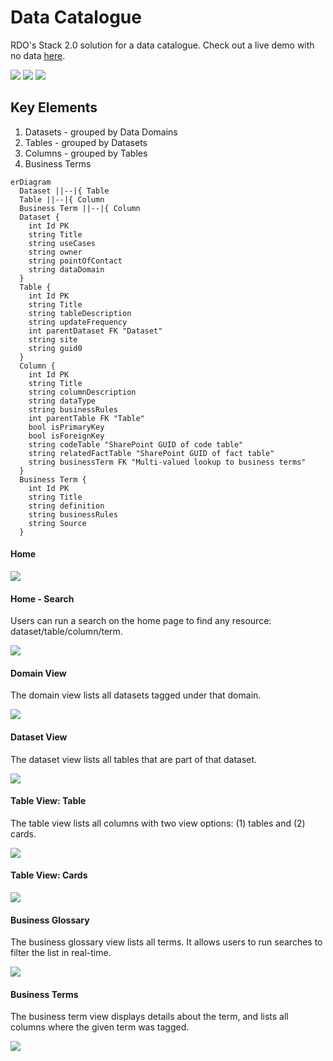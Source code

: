 # Data Catalogue
RDO's Stack 2.0 solution for a data catalogue. Check out a live demo with no data [here](https://chrischow.github.io/rdo-data-platform/data-catalogue/prod-build/index.html).


<p>
  <img src="https://badges.aleen42.com/src/javascript.svg">
  <img src="https://badges.aleen42.com/src/react.svg">
  <img src="https://badges.aleen42.com/src/react-router.svg">
</p>

## Key Elements
1. Datasets - grouped by Data Domains
2. Tables - grouped by Datasets
3. Columns - grouped by Tables
4. Business Terms

```mermaid
erDiagram
  Dataset ||--|{ Table
  Table ||--|{ Column
  Business Term ||--|{ Column
  Dataset {
    int Id PK
    string Title
    string useCases
    string owner
    string pointOfContact
    string dataDomain
  }
  Table {
    int Id PK
    string Title
    string tableDescription
    string updateFrequency
    int parentDataset FK "Dataset"
    string site
    string guid0
  }
  Column {
    int Id PK
    string Title
    string columnDescription
    string dataType
    string businessRules
    int parentTable FK "Table"
    bool isPrimaryKey
    bool isForeignKey
    string codeTable "SharePoint GUID of code table"
    string relatedFactTable "SharePoint GUID of fact table"
    string businessTerm FK "Multi-valued lookup to business terms"
  }
  Business Term {
    int Id PK
    string Title
    string definition
    string businessRules
    string Source
  }
```

#### Home

![](./docs/images/ss_datacatalogue_home.jpg)


#### Home - Search
Users can run a search on the home page to find any resource: dataset/table/column/term.

![](./docs/images/ss_datacatalogue_home_search.jpg)


#### Domain View
The domain view lists all datasets tagged under that domain.

![](./docs/images/ss_datacatalogue_domain.jpg)


#### Dataset View
The dataset view lists all tables that are part of that dataset.

![](./docs/images/ss_datacatalogue_dataset.jpg)


#### Table View: Table
The table view lists all columns with two view options: (1) tables and (2) cards.

![](./docs/images/ss_datacatalogue_table_table.jpg)

#### Table View: Cards

![](./docs/images/ss_datacatalogue_table_cards.jpg)

#### Business Glossary
The business glossary view lists all terms. It allows users to run searches to filter the list in real-time.

![](./docs/images/ss_datacatalogue_glossary.jpg)


#### Business Terms
The business term view displays details about the term, and lists all columns where the given term was tagged.

![](./docs/images/ss_datacatalogue_terms.jpg)